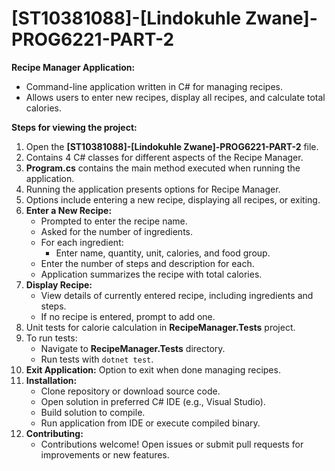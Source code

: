 # [ST10381088]-[Lindokuhle Zwane]-PROG6221-PART-2
**Recipe Manager Application:**
- Command-line application written in C# for managing recipes.
- Allows users to enter new recipes, display all recipes, and calculate total calories.

**Steps for viewing the project:**
1. Open the **[ST10381088]-[Lindokuhle Zwane]-PROG6221-PART-2** file.
2. Contains 4 C# classes for different aspects of the Recipe Manager.
3. **Program.cs** contains the main method executed when running the application.
4. Running the application presents options for Recipe Manager.
5. Options include entering a new recipe, displaying all recipes, or exiting.
6. **Enter a New Recipe:**
   - Prompted to enter the recipe name.
   - Asked for the number of ingredients.
   - For each ingredient:
     - Enter name, quantity, unit, calories, and food group.
   - Enter the number of steps and description for each.
   - Application summarizes the recipe with total calories.
7. **Display Recipe:**
   - View details of currently entered recipe, including ingredients and steps.
   - If no recipe is entered, prompt to add one.
8. Unit tests for calorie calculation in **RecipeManager.Tests** project.
9. To run tests:
   - Navigate to **RecipeManager.Tests** directory.
   - Run tests with `dotnet test`.
10. **Exit Application:** Option to exit when done managing recipes.
11. **Installation:**
    - Clone repository or download source code.
    - Open solution in preferred C# IDE (e.g., Visual Studio).
    - Build solution to compile.
    - Run application from IDE or execute compiled binary.
12. **Contributing:**
    - Contributions welcome! Open issues or submit pull requests for improvements or new features.
